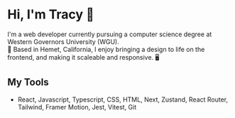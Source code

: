 # Hi, I'm Tracy 👋

I'm a web developer currently pursuing a computer science degree at Western Governors University (WGU). <br/> 🦉
Based in Hemet, California, I enjoy bringing a design to life on the frontend, and making it scaleable and responsive. 🖥️

## My Tools
- React, Javascript, Typescript, CSS, HTML, Next, Zustand, React Router, Tailwind, Framer Motion, Jest, Vitest, Git
